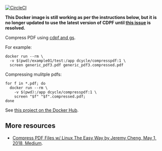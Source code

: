[![CircleCI](https://circleci.com/gh/dcycle/docker-compresspdf.svg?style=svg)](https://circleci.com/gh/dcycle/docker-compresspdf)

**This Docker image is still working as per the instructions below, but it is no longer updated to use the latest version of CDPF until [this issue](https://github.com/dcycle/docker-compresspdf/issues/1) is resolved.**

Compress PDF using [cdpf and gs](https://github.com/hkdb/cpdf/blob/master/cpdf).

For example:

    docker run --rm \
      -v $(pwd)/example01/test:/app dcycle/compresspdf:1 \
      screen generic_pdf3.pdf generic_pdf3.compressed.pdf 

Compressing mulitple pdfs:

    for f in *.pdf; do 
      docker run --rm \
        -v $(pwd):/app dcycle/compresspdf:1 \
        screen "$f" "$f".compressed.pdf; 
    done 

See [this project on the Docker Hub](https://hub.docker.com/r/dcycle/compresspdf/).

More resources
-----

 * [Compress PDF Files w/ Linux The Easy Way by Jeremy Cheng,
 May 1, 2018, Medium](https://medium.com/@hkdb/compress-pdf-files-w-linux-the-easy-way-5a8502e8c327).
